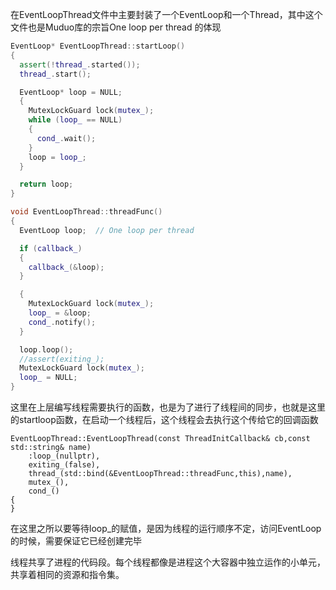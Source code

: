 在EventLoopThread文件中主要封装了一个EventLoop和一个Thread，其中这个文件也是Muduo库的宗旨One loop per thread 的体现

```C++
EventLoop* EventLoopThread::startLoop()
{
  assert(!thread_.started());
  thread_.start();

  EventLoop* loop = NULL;
  {
    MutexLockGuard lock(mutex_);
    while (loop_ == NULL)
    {
      cond_.wait();
    }
    loop = loop_;
  }

  return loop;
}

void EventLoopThread::threadFunc()
{
  EventLoop loop;  // One loop per thread

  if (callback_)
  {
    callback_(&loop);
  }

  {
    MutexLockGuard lock(mutex_);
    loop_ = &loop;
    cond_.notify();
  }

  loop.loop();
  //assert(exiting_);
  MutexLockGuard lock(mutex_);
  loop_ = NULL;
}
```

这里在上层编写线程需要执行的函数，也是为了进行了线程间的同步，也就是这里的startloop函数，在启动一个线程后，这个线程会去执行这个传给它的回调函数

```
EventLoopThread::EventLoopThread(const ThreadInitCallback& cb,const std::string& name)
    :loop_(nullptr),
    exiting_(false),
    thread_(std::bind(&EventLoopThread::threadFunc,this),name),
    mutex_(),
    cond_()                            
{
}
```

在这里之所以要等待loop_的赋值，是因为线程的运行顺序不定，访问EventLoop的时候，需要保证它已经创建完毕

线程共享了进程的代码段。每个线程都像是进程这个大容器中独立运作的小单元，共享着相同的资源和指令集。